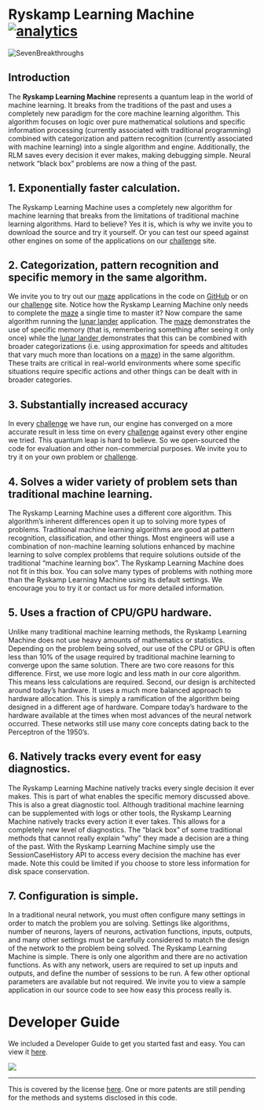 # Ryskamp Learning Machine[![analytics](http://www.google-analytics.com/collect?v=1&t=pageview&tid=UA-96762732-1&cid=2694f2bc-4816-4f47-b08c-351061284434&dl=https%253A%252F%252Fgithub.com%252Fuseaible%252FRyskampLearningMachine)]()

![SevenBreakthroughs](https://raw.githubusercontent.com/useaible/RyskampLearningMachine/master/IntroImage.jpg "7 Breakthroughs")

## Introduction ##
The **Ryskamp Learning Machine** represents a quantum leap in the world of machine learning. It breaks from the traditions of the past and uses a completely new paradigm for the core machine learning algorithm. This algorithm focuses on logic over pure mathematical solutions and specific information processing (currently associated with traditional programming) combined with categorization and pattern recognition (currently associated with machine learning) into a single algorithm and engine. Additionally, the RLM saves every decision it ever makes, making debugging simple. Neural network “black box” problems are now a thing of the past.

## 1. Exponentially faster calculation. ##
The Ryskamp Learning Machine uses a completely new algorithm for machine learning that breaks from the limitations of traditional machine learning algorithms. Hard to believe? Yes it is, which is why we invite you to download the source and try it yourself. Or you can test our speed against other engines on some of the applications on our [challenge](http://useaible.com/machine-learning-challenge/) site.

## 2. Categorization, pattern recognition and specific memory in the same algorithm. ##
We invite you to try out our [maze](http://useaible.com/machine-learning-challenge/maze/) applications in the code on [GitHub](https://github.com/useaible/RyskampLearningMachinehttps://github.com/useaible/RyskampLearningMachine) or on our [challenge](http://useaible.com/machine-learning-challenge/) site. Notice how the Ryskamp Learning Machine only needs to complete the [maze](http://useaible.com/machine-learning-challenge/maze/) a single time to master it? Now compare the same algorithm running the [lunar lander](http://useaible.com/machine-learning-challenge/lunarlander/) application. The [maze](http://useaible.com/machine-learning-challenge/maze/) demonstrates the use of specific memory (that is, remembering something after seeing it only once) while the [lunar lander ](http://useaible.com/machine-learning-challenge/lunarlander/)demonstrates that this can be combined with broader categorizations (i.e. using approximation for speeds and altitudes that vary much more than locations on a [maze](http://useaible.com/machine-learning-challenge/maze/)) in the same algorithm. These traits are critical in real-world environments where some specific situations require specific actions and other things can be dealt with in broader categories.

## 3. Substantially increased accuracy ##
In every [challenge](http://useaible.com/machine-learning-challenge/) we have run, our engine has converged on a more accurate result in less time on every [challenge](http://useaible.com/machine-learning-challenge/) against every other engine we tried. This quantum leap is hard to believe. So we open-sourced the code for evaluation and other non-commercial purposes. We invite you to try it on your own problem or [challenge](http://useaible.com/machine-learning-challenge/).

## 4. Solves a wider variety of problem sets than traditional machine learning. ##
The Ryskamp Learning Machine uses a different core algorithm. This algorithm’s inherent differences open it up to solving more types of problems. Traditional machine learning algorithms are good at pattern recognition, classification, and other things. Most engineers will use a combination of non-machine learning solutions enhanced by machine learning to solve complex problems that require solutions outside of the traditional “machine learning box”. The Ryskamp Learning Machine does not fit in this box. You can solve many types of problems with nothing more than the Ryskamp Learning Machine using its default settings. We encourage you to try it or contact us for more detailed information.

## 5. Uses a fraction of CPU/GPU hardware. ##
Unlike many traditional machine learning methods, the Ryskamp Learning Machine does not use heavy amounts of mathematics or statistics. Depending on the problem being solved, our use of the CPU or GPU is often less than 10% of the usage required by traditional machine learning to converge upon the same solution. There are two core reasons for this difference. First, we use more logic and less math in our core algorithm. This means less calculations are required. Second, our design is architected around today’s hardware. It uses a much more balanced approach to hardware allocation. This is simply a ramification of the algorithm being designed in a different age of hardware. Compare today’s hardware to the hardware available at the times when most advances of the neural network occurred. These networks still use many core concepts dating back to the Perceptron of the 1950’s.

## 6. Natively tracks every event for easy diagnostics. ##
The Ryskamp Learning Machine natively tracks every single decision it ever makes. This is part of what enables the specific memory discussed above. This is also a great diagnostic tool. Although traditional machine learning can be supplemented with logs or other tools, the Ryskamp Learning Machine natively tracks every action it ever takes. This allows for a completely new level of diagnostics. The “black box” of some traditional methods that cannot really explain “why” they made a decision are a thing of the past. With the Ryskamp Learning Machine simply use the SessionCaseHistory API to access every decision the machine has ever made. Note this could be limited if you choose to store less information for disk space conservation.

## 7. Configuration is simple. ##
In a traditional neural network, you must often configure many settings in order to match the problem you are solving. Settings like algorithms, number of neurons, layers of neurons, activation functions, inputs, outputs, and many other settings must be carefully considered to match the design of the network to the problem being solved. The Ryskamp Learning Machine is simple. There is only one algorithm and there are no activation functions. As with any network, users are required to set up inputs and outputs, and define the number of sessions to be run. A few other optional parameters are available but not required. We invite you to view a sample application in our source code to see how easy this process really is.


# Developer Guide #

We included a Developer Guide to get you started fast and easy. You can view it [here](https://github.com/useaible/RyskampLearningMachine/blob/master/Documentation/DeveloperGuide.pdf).

![](https://github.com/useaible/RyskampLearningMachine/blob/master/DeveloperGuidePreview.jpg?raw=true)

----------
This is covered by the license [here](https://github.com/useaible/RyskampLearningMachine/blob/master/License.md).
One or more patents are still pending for the methods and systems disclosed in this code.
